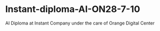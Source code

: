 # Instant-diploma-AI-ON28-7-10
AI Diploma at Instant Company under the care of Orange Digital Center
